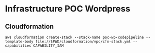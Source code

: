 # Infrastructure POC Wordpress


## Cloudformation
`aws cloudformation create-stack --stack-name poc-wp-codepipeline --template-body file://$PWD/cloudformation/vpc/cfn-stack.yml --capabilities CAPABILITY_IAM`